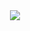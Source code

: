 <div align="center">
 <a href="https://youtu.be/fKs5Y72Ylkg" target="_blank">
    <img src="https://i.imgur.com/drO5ouj.png" />
  </a>
</div>
